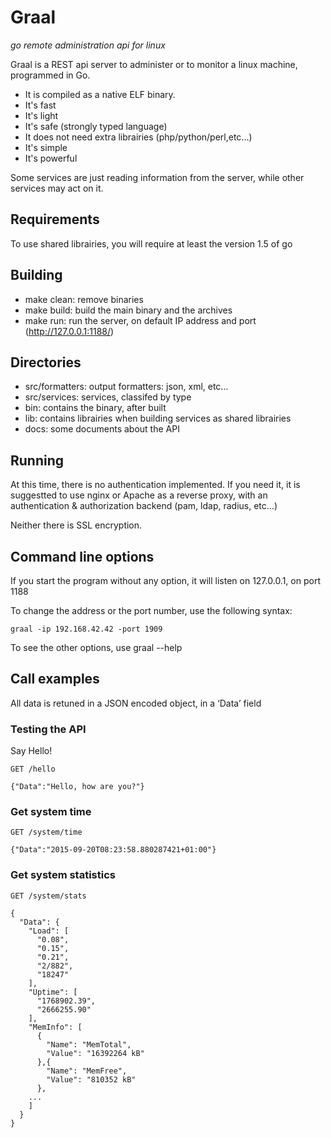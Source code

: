 # Graal
_go remote administration api for linux_

Graal is a REST api server to administer or to monitor a linux machine, programmed in Go.

- It is compiled as a native ELF binary.
- It's fast
- It's light
- It's safe (strongly typed language)
- It does not need extra librairies (php/python/perl,etc...)
- It's simple
- It's powerful

Some services are just reading information from the server, while other services may act on it.

## Requirements
To use shared librairies, you will require at least the version 1.5 of go

## Building
- make clean: remove binaries
- make build: build the main binary and the archives
- make run: run the server, on default IP address and port (http://127.0.0.1:1188/)

## Directories
- src/formatters: output formatters: json, xml, etc...
- src/services: services, classifed by type
- bin: contains the binary, after built
- lib: contains librairies when building services as shared librairies
- docs: some documents about the API

## Running
At this time, there is no authentication implemented.
If you need it, it is suggestted to use nginx or Apache as a reverse proxy,
with an authentication & authorization backend (pam, ldap, radius, etc…)

Neither there is SSL encryption.

## Command line options
If you start the program without any option, it will listen on 127.0.0.1, on port 1188

To change the address or the port number, use the following syntax:

    graal -ip 192.168.42.42 -port 1909

To see the other options, use graal --help

## Call examples
All data is retuned in a JSON encoded object, in a ‘Data’ field

### Testing the API

Say Hello!

    GET /hello

    {"Data":"Hello, how are you?"}

### Get system time

    GET /system/time

    {"Data":"2015-09-20T08:23:58.880287421+01:00"}

### Get system statistics

    GET /system/stats

    {
      "Data": {
        "Load": [
          "0.08",
          "0.15",
          "0.21",
          "2/882",
          "18247"
        ],
        "Uptime": [
          "1768902.39",
          "2666255.90"
        ],
        "MemInfo": [
          {
            "Name": "MemTotal",
            "Value": "16392264 kB"
          },{
            "Name": "MemFree",
            "Value": "810352 kB"
          },
        ...
        ]
      }
    }
